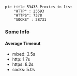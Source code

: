 
```mermaid
pie title 53433 Proxies in list
    "HTTP" : 23593
    "HTTPS": 7378
    "SOCKS" : 28731
```

### Some Info
#### Average Timeout

- mixed: 3.5s
- http: 1.7s
- https: 8.2s
- socks: 5.0s